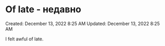 # Of late - недавно

Created: December 13, 2022 8:25 AM
Updated: December 13, 2022 8:25 AM

I felt awful of late.